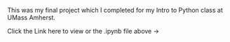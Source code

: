 This was my final project which I completed for my Intro to Python class at UMass Amherst. 

Click the Link here to view or the .ipynb file above -> 
